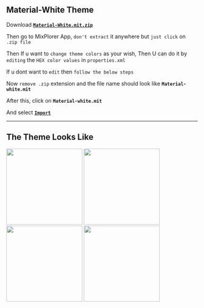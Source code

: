Material-White Theme
--------------------------
Download [**`Material-White.mit.zip`**](https://github.com/Sanjay0302/Mixplorer-Skins/files/8462275/Material-White.mit.zip)

Then go to MixPlorer App, `don't extract` it anywhere but `just click` on `.zip file`

Then If u want to `change theme colors` as your wish, Then U can do it by `editing` the `HEX color values` in `properties.xml`

If u dont want to `edit` then `follow the below steps`

Now `remove .zip` extension and the file name should look like **`Material-white.mit`**

After this, click on **`Material-white.mit`**

And select [**`Import`**](https://user-images.githubusercontent.com/90672297/162694918-b6cb8ac2-7409-4faf-8fe8-75e686d5cb56.png)

--------------------------------
The Theme Looks Like
---------------------------

<img src="https://user-images.githubusercontent.com/90672297/162694856-b24b407b-a42c-4d7d-bba9-0faaa97d32d7.png" width="200"/> <img src="https://user-images.githubusercontent.com/90672297/162694881-2064d4a0-1d0c-4038-9eb4-97995c44d630.png" width="200"/> <img src="https://user-images.githubusercontent.com/90672297/162694898-12d87589-74b9-4e66-86f9-e127ccb8e85a.png" width="200"/> <img src="https://user-images.githubusercontent.com/90672297/162694918-b6cb8ac2-7409-4faf-8fe8-75e686d5cb56.png" width="200"/>


